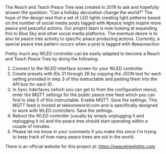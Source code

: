 The Reach and Teach Peace Tree was created in 2019 to ask and hopefully answer the question: "Can a holiday decoration change the world?" 
The hope of the design was that a set of LED lights creating light patterns based on the number of social media posts tagged with #peace 
might inspire more peace and peaceful actions. Our project team is now looking at expanding this to Blue Sky and other social media platforms.
The eventual desire is to also tie peace tree activity to specific peace producing actions. Currently, a special peace tree pattern occurs 
when a post is tagged with #peaceaction

Pretty much any WLED controller can be easily adapted to become a Reach and Teach Peace Tree by doing the following:

1. Connect to the WLED interface screen for your WLED controller
2. Create presets with IDs 21 through 26 by copying the JSON text for each setting provided in step 3 of this instructable and pasting them into the API box for each ID.
3. In Sync Interfaces (which you can get to from the configuration menu), enter the MQTT settings for the public peace tree feed which you can find in step 5 of this instructable. Enable MQTT. Save the settings. This MQTT feed is hosted at takeoneworld.com and is specifically designed to work with WLED controllers. Save the settings.
4. Reboot the WLED controller (usually by simply unplugging it and replugging it in) and the peace tree should start operating within a couple of minutes.
5. Please let me know in your comments if you make this since I'm trying to keep track of how many peace trees are out in the world.

There is an official website for this project at: https://peacetreelights.com
